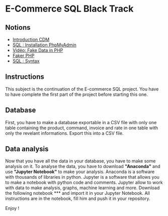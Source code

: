 # E-Commerce SQL Black Track

## Notions
* [Introduction CDM](https://www.it-connect.fr/introduction-au-mcd/)
* [SQL : Installation PhpMyAdmin](https://kinsta.com/fr/blog/installer-phpmyadmin/)
* [Vidéo: Fake Data in PHP](https://www.youtube.com/watch?v=sSDh1zfz-5s)
* [Faker PHP](https://zetcode.com/php/faker/)
* [SQL : Syntax](https://sql.sh/cours)

## Instructions

This subject is the continuation of the E-commerce SQL project. 
You have to have complete the first part of the project before starting this one.

## Database
First, you have to make a database exportable in a CSV file with only one table containing the product, command, invoice and rate in one table with only the revelant informations.
Export this into a CSV file.

## Data analysis
Now that you have all the data in your database, you have to make some analysis on it.
To analyse the data, you have to download **"Anaconda"** and use **"Jupyter Notebook"** to make your analysis.
Anaconda is a software with thousands of libraries in python.
Jupyter is a software that allows you to make a notebook with python code and comments.
Jupyter allow to work with data to make analysis, graphs, machine learning and more.
Download the following notebook *** and import it in your Jupyter Notebook.
All instructions are in the notebook, fill him and push it in your repository.

Enjoy !




